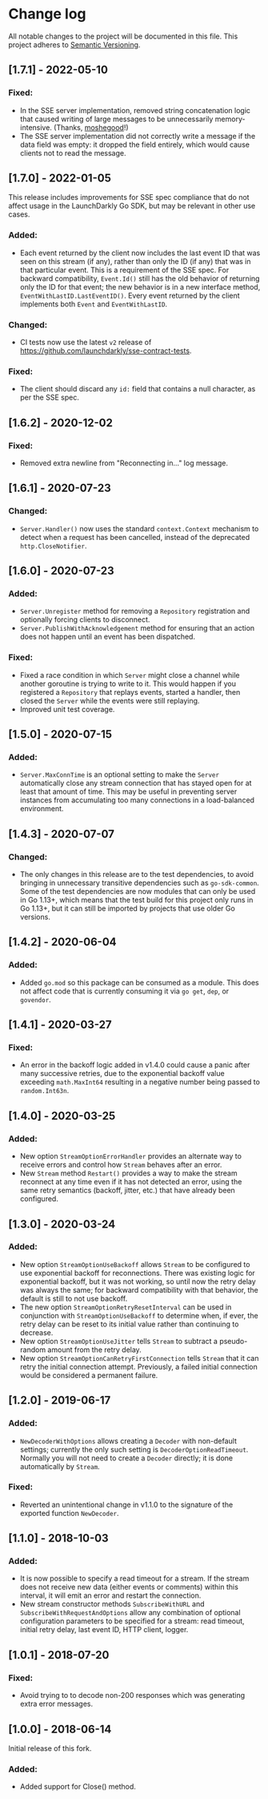 # Change log

All notable changes to the project will be documented in this file. This project adheres to [Semantic Versioning](http://semver.org).

## [1.7.1] - 2022-05-10
### Fixed:
- In the SSE server implementation, removed string concatenation logic that caused writing of large messages to be unnecessarily memory-intensive. (Thanks, [moshegood](https://github.com/launchdarkly/eventsource/pull/35)!)
- The SSE server implementation did not correctly write a message if the data field was empty: it dropped the field entirely, which would cause clients not to read the message.

## [1.7.0] - 2022-01-05
This release includes improvements for SSE spec compliance that do not affect usage in the LaunchDarkly Go SDK, but may be relevant in other use cases.

### Added:
- Each event returned by the client now includes the last event ID that was seen on this stream (if any), rather than only the ID (if any) that was in that particular event. This is a requirement of the SSE spec. For backward compatibility, `Event.Id()` still has the old behavior of returning only the ID for that event; the new behavior is in a new interface method, `EventWithLastID.LastEventID()`. Every event returned by the client implements both `Event` and `EventWithLastID`.

### Changed:
- CI tests now use the latest `v2` release of https://github.com/launchdarkly/sse-contract-tests.

### Fixed:
- The client should discard any `id:` field that contains a null character, as per the SSE spec.

## [1.6.2] - 2020-12-02
### Fixed:
- Removed extra newline from &#34;Reconnecting in...&#34; log message.

## [1.6.1] - 2020-07-23
### Changed:
- `Server.Handler()` now uses the standard `context.Context` mechanism to detect when a request has been cancelled, instead of the deprecated `http.CloseNotifier`.

## [1.6.0] - 2020-07-23
### Added:
- `Server.Unregister` method for removing a `Repository` registration and optionally forcing clients to disconnect.
- `Server.PublishWithAcknowledgement` method for ensuring that an action does not happen until an event has been dispatched.

### Fixed:
- Fixed a race condition in which `Server` might close a channel while another goroutine is trying to write to it. This would happen if you registered a `Repository` that replays events, started a handler, then closed the `Server` while the events were still replaying.
- Improved unit test coverage.

## [1.5.0] - 2020-07-15
### Added:
- `Server.MaxConnTime` is an optional setting to make the `Server` automatically close any stream connection that has stayed open for at least that amount of time. This may be useful in preventing server instances from accumulating too many connections in a load-balanced environment.

## [1.4.3] - 2020-07-07
### Changed:
- The only changes in this release are to the test dependencies, to avoid bringing in unnecessary transitive dependencies such as `go-sdk-common`. Some of the test dependencies are now modules that can only be used in Go 1.13&#43;, which means that the test build for this project only runs in Go 1.13&#43;, but it can still be imported by projects that use older Go versions.

## [1.4.2] - 2020-06-04
### Added:
- Added `go.mod` so this package can be consumed as a module. This does not affect code that is currently consuming it via `go get`, `dep`, or `govendor`.

## [1.4.1] - 2020-03-27
### Fixed:
- An error in the backoff logic added in v1.4.0 could cause a panic after many successive retries, due to the exponential backoff value exceeding `math.MaxInt64` resulting in a negative number being passed to `random.Int63n`.

## [1.4.0] - 2020-03-25
### Added:
- New option `StreamOptionErrorHandler` provides an alternate way to receive errors and control how `Stream` behaves after an error.
- New `Stream` method `Restart()` provides a way to make the stream reconnect at any time even if it has not detected an error, using the same retry semantics (backoff, jitter, etc.) that have already been configured.

## [1.3.0] - 2020-03-24
### Added:
- New option `StreamOptionUseBackoff` allows `Stream` to be configured to use exponential backoff for reconnections. There was existing logic for exponential backoff, but it was not working, so until now the retry delay was always the same; for backward compatibility with that behavior, the default is still to not use backoff.
- The new option `StreamOptionRetryResetInterval` can be used in conjunction with `StreamOptionUseBackoff` to determine when, if ever, the retry delay can be reset to its initial value rather than continuing to decrease.
- New option `StreamOptionUseJitter` tells `Stream` to subtract a pseudo-random amount from the retry delay.
- New option `StreamOptionCanRetryFirstConnection` tells `Stream` that it can retry the initial connection attempt. Previously, a failed initial connection would be considered a permanent failure.

## [1.2.0] - 2019-06-17
### Added:
- `NewDecoderWithOptions` allows creating a `Decoder` with non-default settings; currently the only such setting is `DecoderOptionReadTimeout`. Normally you will not need to create a `Decoder` directly; it is done automatically by `Stream`.
### Fixed:
- Reverted an unintentional change in v1.1.0 to the signature of the exported function `NewDecoder`.

## [1.1.0] - 2018-10-03
### Added:
- It is now possible to specify a read timeout for a stream. If the stream does not receive new data (either events or comments) within this interval, it will emit an error and restart the connection.
- New stream constructor methods `SubscribeWithURL` and `SubscribeWithRequestAndOptions` allow any combination of optional configuration parameters to be specified for a stream: read timeout, initial retry delay, last event ID, HTTP client, logger.

## [1.0.1] - 2018-07-20
### Fixed:
- Avoid trying to to decode non-200 responses which was generating extra error messages.

## [1.0.0] - 2018-06-14
Initial release of this fork.

### Added:
- Added support for Close() method.
